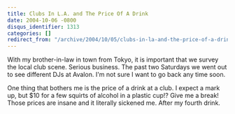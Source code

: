 ```yaml
---
title: Clubs In L.A. and The Price Of A Drink
date: 2004-10-06 -0800
disqus_identifier: 1313
categories: []
redirect_from: "/archive/2004/10/05/clubs-in-la-and-the-price-of-a-drink.aspx/"
---
```


With my brother-in-law in town from Tokyo, it is important that we
survey the local club scene. Serious business. The past two Saturdays we
went out to see different DJs at Avalon. I'm not sure I want to go back
any time soon.

One thing that bothers me is the price of a drink at a club. I expect a
mark up, but \$10 for a few squirts of alcohol in a plastic cup!? Give
me a break! Those prices are insane and it literally sickened me. After
my fourth drink.

